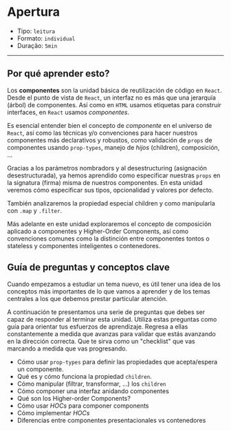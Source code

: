 # Apertura

* Tipo: `leitura`
* Formato: `individual`
* Duração: `5min`

***

## Por qué aprender esto?

Los **componentes** son la unidad básica de reutilización de código en `React`.
Desde el punto de vista de `React`, un interfaz no es más que una jerarquía
(árbol) de componentes. Así como en `HTML` usamos etiquetas para construir
interfaces, en `React` usamos _componentes_.

Es esencial entender bien el concepto de _componente_ en el universo de `React`,
así como las técnicas y/o convenciones para hacer nuestros componentes más
declarativos y robustos, como validación de `props` de componentes usando
`prop-types`, manejo de _hijos_ (children), composición, ...

Gracias a los parámetros nombradors y al desestructuring (asignación
desestructurada), ya hemos aprendido como especificar nuestras `props` en la
signatura (firma) misma de nuestros componentes. En esta unidad veremos cómo
especificar sus tipos, opcionalidad y valores por defecto.

También analizaremos la propiedad especial children y como manipularla con
`.map` y `.filter`.

Más adelante en este unidad exploraremos el concepto de composición aplicado a
componentes y Higher-Order Components, así como convenciones comunes como la
distinción entre componentes tontos o stateless y componentes inteligentes o
contenedores.

## Guía de preguntas y conceptos clave

Cuando empezamos a estudiar un tema nuevo, es útil tener una idea de los
conceptos más importantes de lo que vamos a aprender y de los temas centrales
a los que debemos prestar particular atención.

A continuación te presentamos una serie de preguntas que debes ser capaz de
responder al terminar esta unidad. Utiliza estas preguntas como guía para
orientar tus esfuerzos de aprendizaje. Regresa a ellas constantemente a medida
que avanzas para validar que estás avanzando en la dirección correcta. Que te
sirva como un "checklist" que vas marcando a medida que vas progresando.

* Cómo usar `prop-types` para definir las propiedades que acepta/espera un
  componente.
* Qué es y cómo funciona la propiedad `children`.
* Cómo manipular (filtrar, transformar, ...) los `children`
* Cómo componer una interfaz anidando componentes
* Qué son los Higher-order Components?
* Cómo usar _HOCs_ para componer components
* Cómo implementar _HOCs_
* Diferencias entre componentes presentacionales vs contenedores
